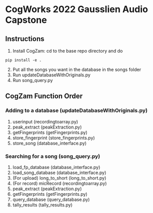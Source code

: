 # CogWorks 2022 Gausslien Audio Capstone

## Instructions
1. Install CogZam: cd to the base repo directory and do
```shell
pip install -e .
```
2. Put all the songs you want in the database in the songs folder
3. Run updateDatabaseWithOriginals.py
4. Run song_query.py

## CogZam Function Order
### Adding to a database (updateDatabaseWithOriginals.py)
1. userinput (recordingtoarray.py)
2. peak_extract (peakExtraction.py)
3. getFingerprints (getFingerprints.py)
4. store_fingerprint (store_fingerprints.py)
5. store_song (database_interface.py)

### Searching for a song (song_query.py)
1. load_fp_database (database_interface.py)
2. load_song_database (database_interface.py)
3. (For upload) long_to_short (long_to_short.py)
3. (For record) micRecord (recordingtoarray.py)
4. peak_extract (peakExtraction.py)
5. getFingerprints (getFingerprints.py)
6. query_database (query_database.py)
7. tally_results (tally_results.py)


